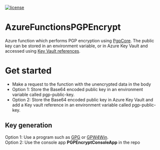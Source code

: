 [![license](https://img.shields.io/github/license/lfalck/AzureFunctionsPGPEncrypt.svg)]()
# AzureFunctionsPGPEncrypt

Azure function which performs PGP encryption using [PgpCore](https://github.com/mattosaurus/PgpCore). The public key can be stored in an environment variable, or in Azure Key Vault and accessed using [Key Vault references](https://docs.microsoft.com/en-us/azure/app-service/app-service-key-vault-references).

# Get started
* Make a request to the function with the unencrypted data in the body
* Option 1: Store the Base64 encoded public key in an environment variable called pgp-public-key.
* Option 2: Store the Base64 encoded public key in Azure Key Vault and add a Key vault reference in an environment variable called pgp-public-key.

## Key generation
Option 1: Use a program such as [GPG](https://gnupg.org/) or [GPW4Win](https://www.gpg4win.org/).  
Option 2: Use the console app **PGPEncryptConsoleApp** in the repo
